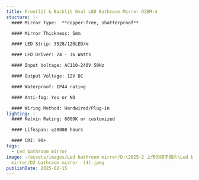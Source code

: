 ```yaml
---
title: Frontlit & Backlit Oval LED Bathroom Mirror DZBM-4
stucture: |-
  #### Mirror Type:  **copper-free, shatterproof**

  #### Mirror Thickness: 5mm

  #### LED Strip: 3528/120LED/m

  #### LED Driver: 24 - 36 Watts

  #### Input Voltage: AC110-240V 50Hz

  #### Output Voltage: 12V DC

  #### Waterproof: IP44 rating

  #### Anti-fog: Yes or NO

  #### Wiring Method: Hardwired/Plug-in
lighting: |-
  #### Kelvin Rating: 6000K or customized

  #### Lifespan: ≥20000 hours

  #### CRI: 90+
tags:
  - Led bathroom mirror
image: ~/assets/images/Led bathroom mirror/D:\2025-2 上传的镜子图片\Led bathroom
  mirror/DZ bathroom mirror  (4).jpeg
publishDate: 2025-02-15
---
```


